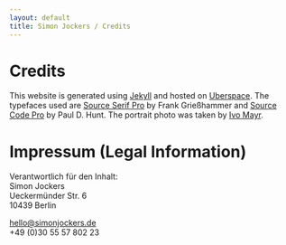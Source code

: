 ```yaml
---
layout: default
title: Simon Jockers / Credits
---
```


# Credits

This website is generated using [Jekyll](https://github.com/jekyll/jekyll) and hosted on [Uberspace](https://uberspace.de/). The typefaces used are [Source Serif Pro](https://github.com/adobe-fonts/source-serif-pro) by Frank Grießhammer and [Source Code Pro](https://github.com/adobe-fonts/source-code-pro) by Paul D. Hunt. The portrait photo was taken by [Ivo Mayr](http://ivomayr.com/).

# Impressum (Legal Information)

Verantwortlich für den Inhalt:<br/>
Simon Jockers<br/>
Ueckermünder Str. 6<br/>
10439 Berlin<br/>

<a href="mailto:hello@simonjockers.de">hello@simonjockers.de</a><br/>
+49 (0)30 55 57 802 23
